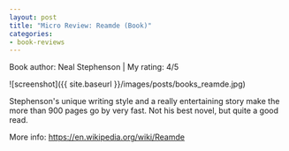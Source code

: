 ```yaml
---
layout: post
title: "Micro Review: Reamde (Book)"
categories:
- book-reviews
---
```


<p>Book author: Neal Stephenson | My rating: 4/5</p>


![screenshot]({{ site.baseurl }}/images/posts/books_reamde.jpg)


<p>Stephenson's unique writing style and a really entertaining story make the more than 900 pages go by very fast. Not his best novel, but quite a good read.</p>
<p>More info: <a href="https://en.wikipedia.org/wiki/Reamde">https://en.wikipedia.org/wiki/Reamde</a><p>
